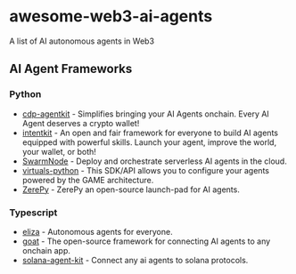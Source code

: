# awesome-web3-ai-agents
A list of AI autonomous agents in Web3

## AI Agent Frameworks

### Python
- [cdp-agentkit](https://github.com/coinbase/cdp-agentkit) - Simplifies bringing your AI Agents onchain. Every AI Agent deserves a crypto wallet!
- [intentkit](https://github.com/crestalnetwork/intentkit) - An open and fair framework for everyone to build AI agents equipped with powerful skills. Launch your agent, improve the world, your wallet, or both!
- [SwarmNode](https://github.com/swarmnode-ai/swarmnode-python) - Deploy and orchestrate serverless AI agents in the cloud.
- [virtuals-python](https://github.com/Virtual-Protocol/virtuals-python) - This SDK/API allows you to configure your agents powered by the GAME architecture.
- [ZerePy](https://github.com/blorm-network/ZerePy) - ZerePy an open-source launch-pad for AI agents.

### Typescript

- [eliza](https://github.com/elizaOS/eliza) - Autonomous agents for everyone.
- [goat](https://github.com/goat-sdk/goat) - The open-source framework for connecting AI agents to any onchain app.
- [solana-agent-kit](https://github.com/sendaifun/solana-agent-kit) - Connect any ai agents to solana protocols.
